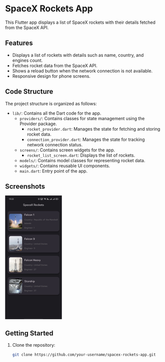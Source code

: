 # SpaceX Rockets App

This Flutter app displays a list of SpaceX rockets with their details fetched from the SpaceX API.

## Features

- Displays a list of rockets with details such as name, country, and engines count.
- Fetches rocket data from the SpaceX API.
- Shows a reload button when the network connection is not available.
- Responsive design for phone screens.

## Code Structure

The project structure is organized as follows:

- `lib/`: Contains all the Dart code for the app.
  - `providers/`: Contains classes for state management using the Provider package.
    - `rocket_provider.dart`: Manages the state for fetching and storing rocket data.
    - `connection_provider.dart`: Manages the state for tracking network connection status.
  - `screens/`: Contains screen widgets for the app.
    - `rocket_list_screen.dart`: Displays the list of rockets.
  - `models/`: Contains model classes for representing rocket data.
  - `widgets/`: Contains reusable UI components.
  - `main.dart`: Entry point of the app.

## Screenshots
<img src="WhatsApp%20Image%202024-06-03%20at%2013.22.51.jpeg" alt="Rocket List Screen" height="400">

## Getting Started

1. Clone the repository:

   ```bash
   git clone https://github.com/your-username/spacex-rockets-app.git
